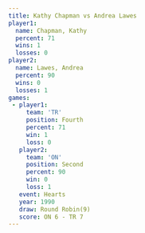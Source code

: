 ```yaml
---
title: Kathy Chapman vs Andrea Lawes
player1:              
  name: Chapman, Kathy
  percent: 71         
  wins: 1             
  losses: 0           
player2:              
  name: Lawes, Andrea 
  percent: 90         
  wins: 0             
  losses: 1           
games:
 - player1:          
     team: 'TR'      
     position: Fourth
     percent: 71     
     win: 1          
     loss: 0         
   player2:          
     team: 'ON'      
     position: Second
     percent: 90     
     win: 0          
     loss: 1         
   event: Hearts       
   year: 1990          
   draw: Round Robin(9)
   score: ON 6 - TR 7  
---
```

